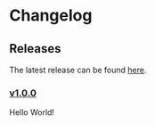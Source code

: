 # Changelog

## Releases

The latest release can be found [here](https://github.com/tametsi/ligas/releases/latest).

### [v1.0.0](https://github.com/tametsi/ligas/releases/tag/v1.0.0)

Hello World!
